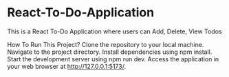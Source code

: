 # React-To-Do-Application
This is a React To-Do Application where users can Add, Delete, View Todos

How To Run This Project?
Clone the repository to your local machine.
Navigate to the project directory.
Install dependencies using npm install.
Start the development server using npm run dev.
Access the application in your web browser at http://127.0.0.1:5173/.
